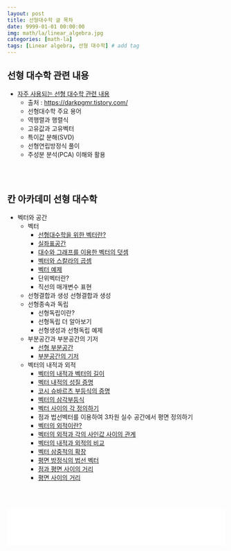 ```yaml
---
layout: post
title: 선형대수학 글 목차 
date: 9999-01-01 00:00:00
img: math/la/linear_algebra.jpg
categories: [math-la] 
tags: [Linear algebra, 선형 대수학] # add tag
---
```


## 선형 대수학 관련 내용
+ [자주 사용되는 선형 대수학 관련 내용](https://gaussian37.github.io/math-la-linear-algebra-basic/)
    + 출처 : https://darkpgmr.tistory.com/ 
    + 선형대수학 주요 용어
    + 역행렬과 행렬식
    + 고유값과 고유벡터
    + 특이값 분해(SVD)
    + 선형연립방정식 풀이 
    + 주성분 분석(PCA) 이해와 활용


<br><br>

## 칸 아카데미 선형 대수학
+ 벡터와 공간
    + 벡터
        + [선형대수학을 위한 벡터란?](https://gaussian37.github.io/Vector-intro-for-linear-algebra/)
        + [실좌표공간](https://gaussian37.github.io/real-coordinate/)
        + [대수와 그래프를 이용한 벡터의 덧셈](https://gaussian37.github.io/vector-addition-using-algebra-and-graph/)
        + [벡터와 스칼라의 곱셈](https://gaussian37.github.io/vector-and-scalar-multiplication/)
        + [벡터 예제](https://gaussian37.github.io/vector-example/)
        + 단위벡터란?
        + 직선의 매개변수 표현
    + 선형결합과 생성
        선형결합과 생성
    + 선형종속과 독립
        + 선형독립이란?
        + 선형독립 더 알아보기
        + 선형생성과 선형독립 예제
    + 부분공간과 부분공간의 기저
        + [선형 부분공간](https://gaussian37.github.io/linear-subspace/)
        + [부분공간의 기저](https://gaussian37.github.io/math-la-basis-of-subspace/)
    + 벡터의 내적과 외적
        + [벡터의 내적과 벡터의 길이](https://gaussian37.github.io/math-la-vector-dot-product-and-vector-length/)
        + [벡터 내적의 성질 증명](https://gaussian37.github.io/math-la-dot-product-properties/)
        + [코시 슈바르츠 부등식의 증명](https://gaussian37.github.io/math-la-Cauchy-Schwarz-inequality/)
        + [벡터의 삼각부등식](https://gaussian37.github.io/math-la-vector-triangle-inequality/)
        + [벡터 사이의 각 정의하기](https://gaussian37.github.io/math-la-defining-the-angle-between-vectors/)
        + 점과 법선벡터를 이용하여 3차원 실수 공간에서 평면 정의하기
        + [벡터의 외적이란?](https://gaussian37.github.io/math-la-cross-product/)
        + [벡터의 외적과 각의 사인값 사이의 관계](https://gaussian37.github.io/math-la-Relationship-between-cross-product-and-sin-of-angle/)
        + [벡터의 내적과 외적의 비교](https://gaussian37.github.io/math-la-Dot-and-cross-product-comparison/)
        + [벡터 삼중적의 확장](https://gaussian37.github.io/math-la-Vector-triple-product-expansion/)
        + [평면 방정식의 법선 벡터](https://gaussian37.github.io/math-la-Normal-vector-from-plane-equation/)
        + [점과 평면 사이의 거리](https://gaussian37.github.io/math-la-point-distance-to-plane/)
        + [평면 사이의 거리](https://gaussian37.github.io/math-la-distance-between-planes/)
        
    
<br><br>
<iframe src="//partners.coupang.com/cdn/redirect?url=customjs%2Faffiliate%2Fsearch-bar%2F0.0.3%2Flogo-01.html%3FtrackingCode%3DAF1042200" width="100%" height="85" frameborder="0" scrolling="no"></iframe>
